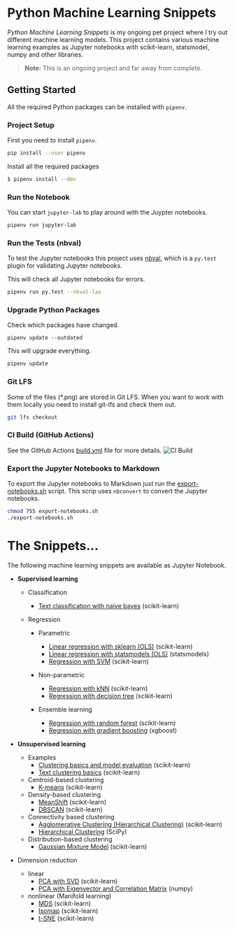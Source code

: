 # Python Machine Learning Snippets

_Python Machine Learning Snippets_ is my ongoing pet project where I try out different machine learning models. This project contains various machine learning examples as Jupyter notebooks with scikit-learn, statsmodel, numpy and other libraries.

> **Note:** This is an ongoing project and far away from complete.

## Getting Started

All the required Python packages can be installed with `pipenv`.

### Project Setup

First you need to install `pipenv`.

```bash
pip install --user pipenv
```

Install all the required packages

```bash
$ pipenv install --dev
```

### Run the Notebook

You can start `jupyter-lab` to play around with the Juypter notebooks.

```bash
pipenv run jupyter-lab
```

### Run the Tests (nbval)

To test the Jupyter notebooks this project uses [nbval](https://github.com/computationalmodelling/nbval), which is a `py.test`
plugin for validating Jupyter notebooks.

This will check all Jupyter notebooks for errors.

```bash
pipenv run py.test --nbval-lax
```

### Upgrade Python Packages

Check which packages have changed.

```
pipenv update --outdated
```

This will upgrade everything.

```bash
pipenv update
```

### Git LFS

Some of the files (\*.png) are stored in Git LFS. When you want to work with them locally you need to install git-lfs and check them out.

```bash
git lfs checkout
```

### CI Build (GitHub Actions)

See the GitHub Actions [build.yml](.github/workflows/build.yml) file for more details.
![CI Build](https://github.com/rueedlinger/machine-learning-snippets/workflows/CI%20Build/badge.svg)

### Export the Jupyter Notebooks to Markdown

To export the Jupyter notebooks to Markdown just run the [export-notebooks.sh](export-notebooks.sh) script.
This scrip uses `nbconvert` to convert the Jupyter notebooks.

```bash
chmod 755 export-notebooks.sh
./export-notebooks.sh
```

# The Snippets...

The following machine learning snippets are available as Jupyter Notebook.

- **Supervised learning**

  - Classification
    - [Text classification with naive bayes](notebooks/supervised/text_classification/text_classification.md) (scikit-learn)
  - Regression

    - Parametric

      - [Linear regression with sklearn (OLS)](notebooks/supervised/regression/multiple_linear_regression_sklearn.md) (scikit-learn)
      - [Linear regression with statsmodels (OLS)](notebooks/supervised/regression/multiple_linear_regression_statsmodels.md) (statsmodels)
      - [Regression with SVM](notebooks/supervised/regression/regression_svm.md) (scikit-learn)

    - Non-parametric
      - [Regression with kNN](notebooks/supervised/regression/regression_kNN.md) (scikit-learn)
      - [Regression with decision tree](notebooks/supervised/regression/regression_tree.md) (scikit-learn)
    - Ensemble learning

      - [Regression with random forest](notebooks/supervised/regression/regression_random_forest.md) (scikit-learn)
      - [Regression with gradient boosting](notebooks/supervised/regression/regression_xgboost.md) (xgboost)

- **Unsupervised learning**
  - Examples
    - [Clustering basics and model evaluation](notebooks/unsupervised/clustering/clustering_basics_model_evaluation.md) (scikit-learn)
    - [Text clustering basics](notebooks/unsupervised/clustering/clustering_text.md) (scikit-learn)
  - Centroid-based clustering
    - [K-means](notebooks/unsupervised/clustering/kmeans/clustering_kmeans.md) (scikit-learn)
  - Density-based clustering
    - [MeanShift](notebooks/unsupervised/clustering/meanshift/clustering_meanshift.md) (scikit-learn)
    - [DBSCAN](notebooks/unsupervised/clustering/dbscan/clustering_dbscan.md) (scikit-learn)
  - Connectivity based clustering
    - [Agglomerative Clustering (Hierarchical Clustering)](notebooks/unsupervised/clustering/agglomerative/clustering_agglomerative.md) (scikit-learn)
    - [Hierarchical Clustering](notebooks/unsupervised/clustering/hclust/clustering_hclust.md) (SciPy)
  - Distribution-based clustering
    - [Gaussian Mixture Model](notebooks/unsupervised/clustering/gaussian_mixture/clustering_gaussian_mixture.md) (scikit-learn)
- Dimension reduction
  - linear
    - [PCA with SVD](notebooks/unsupervised/dimensionality_reduction/pca/dimensionality_reduction_pca.md) (scikit-learn)
    - [PCA with Eigenvector and Correlation Matrix](notebooks/unsupervised/dimensionality_reduction/eigen/dimensionality_reduction_eigen.md) (numpy)
  - nonlinear (Manifold learning)
    - [MDS](notebooks/unsupervised/dimensionality_reduction/mds/dimensionality_reduction_mds.md) (scikit-learn)
    - [Isomap](notebooks/unsupervised/dimensionality_reduction/isomap/dimensionality_reduction_isomap.md) (scikit-learn)
    - [t-SNE](notebooks/unsupervised/dimensionality_reduction/tsne/dimensionality_reduction_tsne.md) (scikit-learn)
